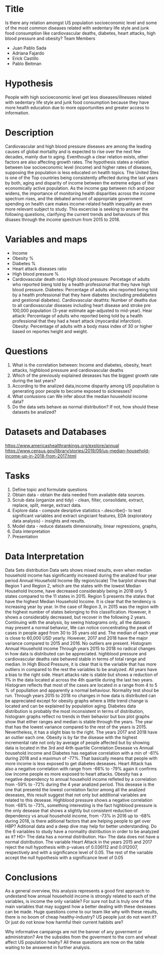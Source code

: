 # Title

Is there any relation amongst US population socioeconomic level and some of the most common diseases related with sedentary life style and junk food consumption like cardiovascular deaths, diabetes, heart attacks, high blood pressure and obesity?
Team Members

* Juan Pablo Sada
* Adriana Fajardo
* Erick Castillo
* Pablo Beitman

# Hypothesis

People with high socioeconomic level get less diseases/illnesses related with sedentary life style and junk food consumption because they have more health education due to more opportunities and greater access to information.

# Description

Cardiovascular and high blood pressure diseases are among the leading causes of global mortality and is expected to rise over the next few decades, mainly due to aging. Eventhough a clear relation exists, other factors are also affecting growth rates. The hypothesis states a relation between low socioeconomic level (income) and higher rates of diseases, supposing the population is less educated on health topics.
The United Stes is one of the Top countries being consistently affected during the last years by both, aging and disparity of income between the extreme edges of the economically active population.
As the income gap between rich and poor widens, the importance of monitoring health disparities across the income spectrum rises, and the debated amount of appropriate government spending on health care makes income-related health inequality an even more relevant subject to study.
This excercise is seeking to answer the following questions, clarifying the current trends and behaviours of this disases through the income spectrum from 2015 to 2018.

# Variables and maps

* Income
* Obesity %
* Diabetes %
* Heart attack diseases ratio
* High blood pressure %
* Cardiovascular death ratio
High blood pressure: Percetage of adults who reported bieng told by a health professional that they have high blood pressure. Diabetes: Percentage of adults who reported being told by a health professional that they have diabetes (excluding prediabetes and gestional diabetes). Cardiovascular deathts: Number of deaths due to all cardiovascular diseases including heart disease and stroke pre 100,000 population (3-year estimate age-adjusted to mid-year). Hear attack: Percentage of adults who reported being told by a health professional that they had a heart attack (myocardial infarction). Obesity: Percentage of adults with a body mass index of 30 or higher based on reportes height and weight.

# Questions

1. What is the correlation between: Income and diabetes, obesity, heart attacks, highblood pressure and cardiovascular deaths
2. Which of the previously explained deseases has the biggest growth rate during the last years?
3. According to the analized data,income disparity among US popullation is generating poor people to become exposed to sicknesses?
4. What conlusions can We infer about the median household income data?
5. Do the data sets behave as normal distribution? If not, how should these datasets be analized?

# Datasets and Databases

https://www.americashealthrankings.org/explore/annual
https://www.census.gov/library/stories/2019/09/us-median-household-income-up-in-2018-from-2017.html

# Tasks

1. Define topic and formulate questions
2. Obtain data - obtain the data needed from available data sources.
3. Scrub data (organize and tidy) - clean, filter, consolidate, extract, replace, split, merge, extract data.
4. Explore data - compute desriptive statistics -.describe()- to test significant variables and extract singiciant features, EDA (exploratory data analysis) - insights and results.
5. Model data - reduce datasets dimensionalty, linear regressions, graphs,
6. Data interpretation
7. Presentation

# Data Interpretation

Data Sets distribution
Data sets shows mixed results, even when median household income has significantly increased during the analized four year period
Annual Household Income (By region/scale)
The barplot shows that Region 1 and Region 2, which are the states with the lowest Median Household Income, have decreased considerably being in 2018 only 5 states compared to the 11 states in 2015. Region 5 presents the states that have the highest Median Household Income. It is clear that the tendency is increasing year by year. In the case of Region 3, in 2015 was the region with the highest number of states belonging to this classification. However, it shows a considerably decreased, but recover in the following 2 years.
Continuing with the analysis, by seeing histograms only, all the datasets may present a normal behavior, We can notice concentrating the peak of cases in people aged from 30 to 35 years old and. The median of each year is close to 60,000 USD yearly. However, 2017 and 2018 have the major variance compared to 2015 and 2016. No outliers are present.
Histogram Annual Household income
Through years 2015 to 2018 no radical changes in how data is distributed can be appreciated.
highblood pressure and cardiovascular deaths rate behaved stable in terms of total range and median. In High Blood Pressure, it is clear that is the variable that has more outliers in compared to the rest the variables to be analyzed. All years have a bias to the right side.
Heart attacks rate is stable but shows a reduction of 1% in the data located al across the 4th quartile during the last two years. Histogram reflects that most of the cases are located in a range from 4 to 5 % of popullation and apparently a normal behaviour. Normality test shoul be run. Through years 2015 to 2018 no changes in how data is distributed can be appreciated except for obesity graphs where a little trend change is located and can be explained by population aging.
Diabetes data distribution is probably the most inconsistent in terms of distribution, histogram graphs reflect no trends in their behavior but box plot graphs show that either ranges and median is stable through the years. The year that has the lowest variance compared to the rest of the years is 2015. Nevertheless, it has a slight bias to the right. The years 2017 and 2018 have an outlier each one.
Obesity is by far the disease with the highest incremental rate not only by average of people affected but by showing data is located in the 3rd and 4rth quartile
Correlation Desease vs Annual household income and
Diabetes has negative correlation with a min of -61% during 2018 and a maximun of -77%. That basically means that people with more income is less exposed to get diabetes deseases.
Heart Attack has also a negative correlation with range from -66% to -79% again it confirms low income people es more exposed to heart attacks.
Obesity has a negative dependency to annual household income refleted by a correlation from -59% to -72% during the 4 year analized period. This desease is the one that presentd the lowest correlation factor among all the analized deseases, this result suggest that not only but additional variables are related to this desease.
Highblood pressure shows a negative correlation from -68% to -73%, something interesting is the fact highblood pressure is the only desease that shows a slightly but consistent reduction of dependency vs anual household income, from -73% in 2016 up to -68% during 2018, is there aditional factors that are helping people to get over HBP? Aditional data and a deep dive may help for better understanding.
Do the 6 variables to study have a normality distribution in order to be analyzed as it?
H0= The data has a normal distribution. Ha= The data does not have a normal distribution.
The variable Heart Attack in the years 2015 and 2017 reject the null hypothesis with p-values of 0.036112 and 0.012007, respectively and with a significance level of 0.05. The rest of the variable accept the null hypothesis with a significance level of 0.05

# Conclusions

As a general overview, this analysis represents a good first approach to undestand how annual household income is strongly related to each of the variables, is income the only variable? For sure not but is truly one of tha main variables that may suggest how a better dealing with these deseases can be made. Huge questions come to our team like why with these results, there is no boom of cheap healthy-industry? US people just do not want it? Or just do not know how harmful their current habbits are?

Why informative campaings are not the banner of any goverment or administraton? Are the subsides from the goverment to the corn and wheat affect US population healty?
All these questions are now on the table waiting to be answered in further analysis.
